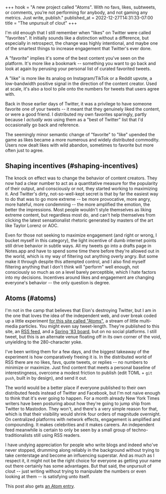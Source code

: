 +++
hook = "A new project called \"Atoms\". With no favs, likes, subtweets, or comments, you’re not performing for anybody, and not gaming any metrics. Just write, publish."
published_at = 2022-12-27T14:31:33-07:00
title = "The unpursuit of clout"
+++

I'm old enough that I still remember when "likes" on Twitter were called "favorites". It initially sounds like a distinction without a difference, but especially in retrospect, the change was highly intentional, and maybe one of the smartest things to increase engagement that Twitter's ever done.

A "favorite" implies it's some of the best content you've seen on the platform. It's more like a bookmark -- something you want to go back and look at again by perusing your personal list of curated favorited tweets.

A "like" is more like its analog on Instagram/TikTok or a Reddit upvote, a low-bandwidth positive signal in the direction of the content creator. Used at scale, it's also a tool to pile onto the numbers for tweets that users agree with.

Back in those earlier days of Twitter, it was a privilege to have someone favorite one of your tweets -- it meant that they genuinely liked the content, or were a good friend. I distributed my own favorites sparingly, partly because I _actually was_ using them as a "best of Twitter" list that I'd occasionally go back and reference.

The seemingly minor semantic change of "favorite" to "like" upended the game as likes became a more numerous and widely distributed commodity. Users now dealt likes with wild abandon, sometimes to favorite but more often just to agree.

## Shaping incentives (#shaping-incentives)

The knock on effect was to change the behavior of content creators. They now had a clear number to act as a quantitative measure for the popularity of their output, and consciously or not, they started working to maximizing it. And Twitter's dirty, not-so-well-kept secret is that by far the easiest way to do that was to go more extreme -- be more provocative, more angry, more hateful, more condemning -- the more amplified the emotion, the better the impressions. Most people wouldn't style themselves as liking extreme content, but regardless most do, and can't help themselves from clicking the latest sensationalist rhetoric generated by masters of the art like Taylor Lorenz or AOC.

Even for those not seeking to maximize engagement (and right or wrong, I bucket myself in this category), the light incentive of dumb internet points still drive behavior in subtle ways. All my tweets go into a drafts page in Notes.app and have to spend some time there before they're allowed out in the world, which is my way of filtering out anything overly angry. But some make it through despite this attempted control, and I also find myself filtering anything that I don't think will "perform" well enough, not consciously so much as on a level barely perceptible, which I hate factors into my decisions. Incentives around likes and engagement are changing everyone's behavior -- the only question is degree.

## Atoms (#atoms)

I'm not in the camp that believes that Elon's destroying Twitter, but I am in the one that loves the idea of the independent web, and over break coded up a little experiment [for this site called "Atoms"](/atoms), a stream of little multi-media particles. You might even say tweet-length. They're published to this site, an [RSS feed](/atoms.atom), and a [Spring '83 board](https://neospring.brandur.org/), but on no social platforms. I still tweet, but this is an alternate venue floating off in its own corner of the void, unyielding to the 280-character yoke.

I've been writing them for a few days, and the biggest takeaway of the experiment is how comparatively freeing it is. In the distributed world of RSS there are no likes, favs, quote tweets, or replies -- no numbers to minimize or maximize. Just find content that meets a personal baseline of interestingness, overcome a modest friction to publish (edit TOML + `git push`, built in by design), and send it out.

The world would be a better place if everyone published to their own distributed feeds instead of Twitter and Facebook, but I'm not naive enough to think that it's ever going to happen. For a month already New York Times writers have been posturing about how they're going to jump ship from Twitter to Mastodon. They won't, and there's a very simple reason for that, which is that their visibility would shrink four orders of magnitude overnight. On centralized platforms with network effects, engagement is amplified and compounding. It makes celebrities and it makes careers. An independent feed meanwhile is certain to only be seen by a small group of techno-traditionalists still using RSS readers.

I have undying appreciation for people who write blogs and indeed who've never stopped, drumming along reliably in the background without trying to take centerstage and become an influencing superstar. And as much as I respect it, it might not be the right choice for everyone as getting your name out there certainly has some advantages. But that said, the unpursuit of clout -- just writing without trying to manipulate the numbers or even looking at them -- is satisfying unto itself.

This post also gets [an Atom entry](/atoms/movwini).
